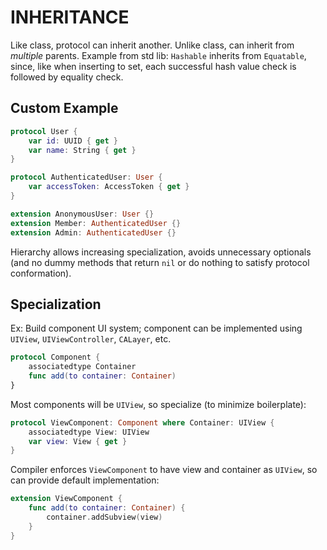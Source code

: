 # INHERITANCE

Like class, protocol can inherit another. Unlike class, can inherit from *multiple* parents. Example from std lib: `Hashable` inherits from `Equatable`, since, like when inserting to set, each successful hash value check is followed by equality check.

## Custom Example

```swift
protocol User {
    var id: UUID { get }
    var name: String { get }
}

protocol AuthenticatedUser: User {
    var accessToken: AccessToken { get }
}

extension AnonymousUser: User {}
extension Member: AuthenticatedUser {}
extension Admin: AuthenticatedUser {}
```

Hierarchy allows increasing specialization, avoids unnecessary optionals (and no dummy methods that return `nil` or do nothing to satisfy protocol conformation).

## Specialization

Ex: Build component UI system; component can be implemented using `UIView`, `UIViewController`, `CALayer`, etc.

```swift
protocol Component {
    associatedtype Container
    func add(to container: Container)
}
```

Most components will be `UIView`, so specialize (to minimize boilerplate):

```swift
protocol ViewComponent: Component where Container: UIView {
    associatedtype View: UIView
    var view: View { get }
}
```

Compiler enforces `ViewComponent` to have view and container as `UIView`, so can provide default implementation:

```swift
extension ViewComponent {
    func add(to container: Container) {
        container.addSubview(view)
    }
}
```

